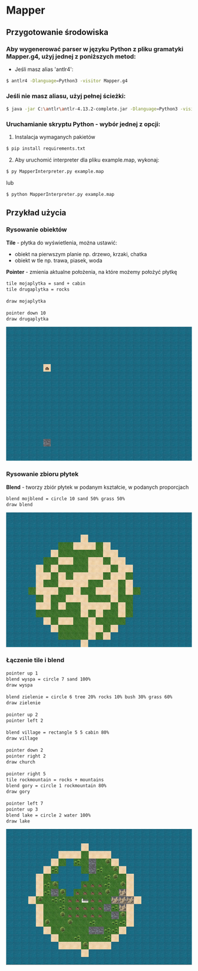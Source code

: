 # Mapper

## Przygotowanie środowiska
### Aby wygenerować parser w języku Python z pliku gramatyki Mapper.g4, użyj jednej z poniższych metod:
- Jeśli masz alias 'antlr4':
```bash
$ antlr4 -Dlanguage=Python3 -visitor Mapper.g4
```

### Jeśli nie masz aliasu, użyj pełnej ścieżki:
```bash
$ java -jar C:\antlr\antlr-4.13.2-complete.jar -Dlanguage=Python3 -visitor Mapper.g4
```

### Uruchamianie skryptu Python - wybór jednej z opcji:
1. Instalacja wymaganych pakietów
```bash
$ pip install requirements.txt
```
2. Aby uruchomić interpreter dla pliku example.map, wykonaj:
```bash
$ py MapperInterpreter.py example.map
```
lub
```bash
$ python MapperInterpreter.py example.map
```

## Przykład użycia

### Rysowanie obiektów
**Tile** - płytka do wyświetlenia, można ustawić:
- obiekt na pierwszym planie np. drzewo, krzaki, chatka
- obiekt w tle np. trawa, piasek, woda

**Pointer** - zmienia aktualne położenia, na które możemy położyć płytkę
```
tile mojaplytka = sand + cabin 
tile drugaplytka = rocks

draw mojaplytka

pointer down 10
draw drugaplytka
```
![Rezultat](./assets/readme/tile.png)


### Rysowanie zbioru płytek
**Blend** - tworzy zbiór płytek w podanym kształcie, w podanych proporcjach
```
blend mojblend = circle 10 sand 50% grass 50%
draw blend
```
![Rezultat](./assets/readme/blend.png)


### Łączenie tile i blend
```
pointer up 1
blend wyspa = circle 7 sand 100%
draw wyspa

blend zielenie = circle 6 tree 20% rocks 10% bush 30% grass 60%
draw zielenie

pointer up 2
pointer left 2 

blend village = rectangle 5 5 cabin 80%
draw village

pointer down 2
pointer right 2
draw church

pointer right 5
tile rockmountain = rocks + mountains
blend gory = circle 1 rockmountain 80%
draw gory

pointer left 7 
pointer up 3
blend lake = circle 2 water 100%
draw lake
```
![Rezultat](./assets/readme/blend_tile.png)
